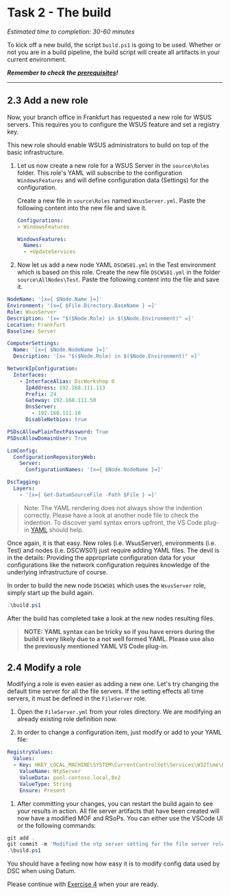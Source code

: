 # Task 2 - The build

*Estimated time to completion: 30-60 minutes*

To kick off a new build, the script `build.ps1` is going to be used. Whether or not you are in a build pipeline, the build script will create all artifacts in your current environment.

***Remember to check the [prerequisites](../CheckPrereq.ps1)!***

---

## 2.3 Add a new role

Now, your branch office in Frankfurt has requested a new role for WSUS servers. This requires you to configure the WSUS feature and set a registry key.

This new role should enable WSUS administrators to build on top of the basic infrastructure.

1. Let us now create a new role for a WSUS Server in the `source\Roles` folder. This role's YAML will subscribe to the configuration `WindowsFeatures` and will define configuration data (Settings) for the configuration.

    Create a new file in `source\Roles` named `WsusServer.yml`. Paste the following content into the new file and save it.

    ```yml
    Configurations:
    - WindowsFeatures
    
    WindowsFeatures:
      Names:
      - +UpdateServices
    ```

1. Now let us add a new node YAML `DSCWS01.yml` in the Test environment which is based on this role. Create the new file `DSCWS01.yml` in the folder `source\AllNodes\Test`. Paste the following content into the file and save it.

  ```yml
  NodeName: '[x={ $Node.Name }=]'
  Environment: '[x={ $File.Directory.BaseName } =]'
  Role: WsusServer
  Description: '[x= "$($Node.Role) in $($Node.Environment)" =]'
  Location: Frankfurt
  Baseline: Server

  ComputerSettings:
    Name: '[x={ $Node.NodeName }=]'
    Description: '[x= "$($Node.Role) in $($Node.Environment)" =]'

  NetworkIpConfiguration:
    Interfaces:
      - InterfaceAlias: DscWorkshop 0
        IpAddress: 192.168.111.113
        Prefix: 24
        Gateway: 192.168.111.50
        DnsServer:
          - 192.168.111.10
        DisableNetbios: true

  PSDscAllowPlainTextPassword: True
  PSDscAllowDomainUser: True

  LcmConfig:
    ConfigurationRepositoryWeb:
      Server:
        ConfigurationNames: '[x={ $Node.NodeName }=]'

  DscTagging:
    Layers:
      - '[x={ Get-DatumSourceFile -Path $File } =]'
  ```

> Note: The YAML rendering does not always show the indention correctly. Please have a look at another node file to check the indention.
> To discover yaml syntax errors upfront, the VS Code plug-in [YAML](https://marketplace.visualstudio.com/items?itemName=redhat.vscode-yaml) should help.

Once again, it is that easy. New roles (i.e. WsusServer), environments (i.e. Test) and nodes (i.e. DSCWS01) just require adding YAML files. The devil is in the details: Providing the appropriate configuration data for your configurations like the network configuration requires knowledge of the underlying infrastructure of course.

In order to build the new node `DSCWS01` which uses the `WsusServer` role, simply start up the build again.

  ```powershell
  .\build.ps1
  ```

After the build has completed take a look at the new nodes resulting files.

> **NOTE: YAML syntax can be tricky so if you have errors during the build it very likely due to a not well formed YAML. Please use also the previously mentioned YAML VS Code plug-in.**

## 2.4 Modify a role

Modifying a role is even easier as adding a new one. Let's try changing the default time server for all the file servers. If the setting effects all time servers, it must be defined in the `FileServer` role.

1. Open the `FileServer.yml` from your roles directory. We are modifying an already existing role definition now.

1. In order to change a configuration item, just modify or add to your YAML file:

  ```yaml
  RegistryValues:
    Values:
    - Key: HKEY_LOCAL_MACHINE\SYSTEM\CurrentControlSet\Services\W32Time\Parameters
      ValueName: NtpServer
      ValueData: pool.contoso.local,0x2
      ValueType: String
      Ensure: Present
  ```

1. After committing your changes, you can restart the build again to see your results in action. All file server artifacts that have been created will now have a modified MOF and RSoPs. You can either use the VSCode UI or the following commands:

  ```powershell
  git add .
  git commit -m 'Modified the ntp server setting for the file server role.'
  .\build.ps1
  ```

You should have a feeling now how easy it is to modify config data used by DSC when using Datum.

Please continue with [Exercise 4](Exercise4.md) when your are ready.
